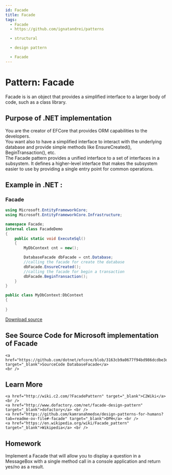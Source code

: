 ```yaml
---
id: Facade
title: Facade
tags:
  - Facade
  - https://github.com/ignatandrei/patterns

  - structural

  - design pattern

  - Facade
---
```


# Pattern:  Facade
<!-- id : 7 -->
Facade is is an object that provides a simplified interface to a larger body of code, such as a class library.    <br />

## Purpose of .NET implementation

You are the creator of EFCore that provides ORM capabilities to the developers.    <br />
You want also to have a simplified interface to interact with the underlying database and provide simple methods like EnsureCreated(), BeginTransaction(), etc.    <br />
The Facade pattern provides a unified interface to a set of interfaces in a subsystem. It defines a higher-level interface that makes the subsystem easier to use by providing a single entry point for common operations.    <br />

## Example in .NET : 


###  Facade
```csharp showLineNumbers title="Facade example for Pattern Facade"
using Microsoft.EntityFrameworkCore;
using Microsoft.EntityFrameworkCore.Infrastructure;

namespace Facade;
internal class FacadeDemo
{
    public static void ExecuteSql()
    {
        MyDbContext cnt = new();

        DatabaseFacade dbFacade = cnt.Database;
        //calling the facade for create the database
        dbFacade.EnsureCreated(); 
        //calling the facade for begin a transaction
        dbFacade.BeginTransaction();
    }
}

public class MyDbContext:DbContext
{
    
}


```


[Download source](/zipSourceCodes/facade.zip)



## See Source Code for Microsoft implementation of Facade

    <a href="https://github.com/dotnet/efcore/blob/3163cb9a0677f94bd986dcdbe3d6026d4f743c73/src/EFCore/Infrastructure/DatabaseFacade.cs#L15" target="_blank">SourceCode DatabaseFacade</a>
    <br />


## Learn More

    <a href="http://wiki.c2.com/?FacadePattern" target="_blank">C2Wiki</a> <br />
    <a href="http://www.dofactory.com/net/facade-design-pattern" target="_blank">dofactory</a> <br />
    <a href="https://github.com/kamranahmedse/design-patterns-for-humans?tab=readme-ov-file#-facade" target="_blank">DPH</a> <br />
    <a href="https://en.wikipedia.org/wiki/Facade_pattern" target="_blank">Wikipedia</a> <br />


## Homework


Implement a Facade that will allow you to display a question in a MessageBox with a single method call in a console application and return yes/no as a result.    <br />


